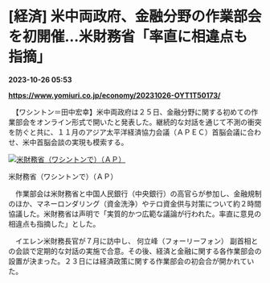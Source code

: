 # [経済] 米中両政府、金融分野の作業部会を初開催…米財務省「率直に相違点も指摘」

**2023-10-26 05:53**

**https://www.yomiuri.co.jp/economy/20231026-OYT1T50173/**

　【ワシントン＝田中宏幸】米中両政府は２５日、金融分野に関する初めての作業部会をオンライン形式で開いたと発表した。継続的な対話を通じて不測の衝突を防ぐと共に、１１月のアジア太平洋経済協力会議（ＡＰＥＣ）首脳会議に合わせ、米中首脳会談の実現も模索する。

[![米財務省（ワシントンで）（ＡＰ）](https://www.yomiuri.co.jp/media/2023/10/20231026-OYT1I50094-1.jpg)](https://www.yomiuri.co.jp/pluralphoto/20231026-OYT1I50094/)

米財務省（ワシントンで）（ＡＰ）

　作業部会は米財務省と中国人民銀行（中央銀行）の高官らが参加し、金融規制のほか、マネーロンダリング（資金洗浄）やテロ資金供与対策について約２時間協議した。米財務省は声明で「実質的かつ広範な議論が行われた。率直に意見の相違点も指摘した」とした。

　イエレン米財務長官が７月に訪中し、 何立峰（フォーリーフォン） 副首相との会談で定期的な対話の実施で合意。その後、経済と金融に関する各作業部会の設置が決まった。２３日には経済政策に関する作業部会の初会合が開かれていた。